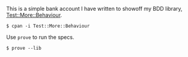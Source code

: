 This is a simple bank account I have written to showoff my BDD library, [Test::More::Behaviour](https://github.com/bostonaholic/test-more-behaviour).

```
$ cpan -i Test::More::Behaviour
```

Use `prove` to run the specs.

```
$ prove --lib
```
